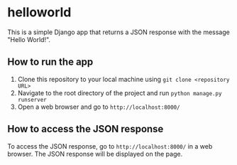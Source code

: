 # helloworld

This is a simple Django app that returns a JSON response with the message "Hello World!".

## How to run the app

1. Clone this repository to your local machine using `git clone <repository URL>`
2. Navigate to the root directory of the project and run `python manage.py runserver`
3. Open a web browser and go to `http://localhost:8000/`

## How to access the JSON response

To access the JSON response, go to `http://localhost:8000/` in a web browser. The JSON response will be displayed on the page.
